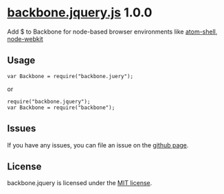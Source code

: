 # [backbone.jquery.js](https://github.com/olmokramer/backbone.jquery) 1.0.0

Add $ to Backbone for node-based browser environments like [atom-shell](https://github.com/atom/atom-shell), [node-webkit](https://github.com/rogerwang/node-webkit)

## Usage

    var Backbone = require("backbone.juery");

or

    require("backbone.jquery");
    var Backbone = require("backbone");

## <a name="issues"></a>Issues

If you have any issues, you can file an issue on the
[github page](https://github.com/olmokramer/backbonejquery/issues).

## <a name="license"></a>License

backbone.jquery is licensed under the [MIT license](LICENSE).
